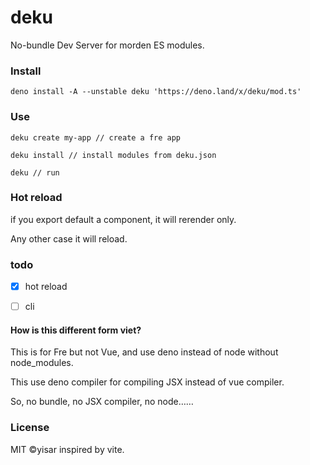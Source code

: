 # deku

No-bundle Dev Server for morden ES modules.

### Install

```shell
deno install -A --unstable deku 'https://deno.land/x/deku/mod.ts'
```

### Use

```shell
deku create my-app // create a fre app
```

```shell
deku install // install modules from deku.json
```

```shell
deku // run
```

### Hot reload

if you export default a component, it will rerender only.

Any other case it will reload.

### todo

- [x] hot reload

- [ ] cli

#### How is this different form viet?

This is for Fre but not Vue, and use deno instead of node without node_modules.

This use deno compiler for compiling JSX instead of vue compiler.

So, no bundle, no JSX compiler, no node……

### License

MIT ©yisar inspired by vite.
